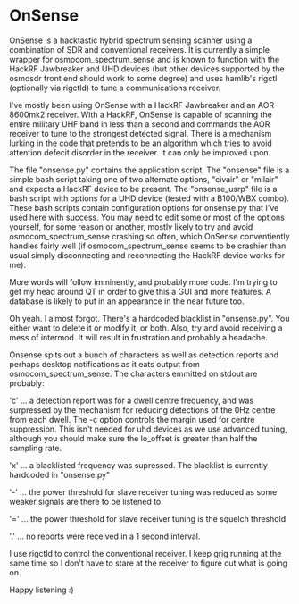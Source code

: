OnSense
=======

OnSense is a hacktastic hybrid spectrum sensing scanner using a combination of SDR and conventional receivers.  It is currently a simple wrapper for osmocom_spectrum_sense and is known to function with the HackRF Jawbreaker and UHD devices (but other devices supported by the osmosdr front end should work to some degree) and uses hamlib's rigctl (optionally via rigctld) to tune a communications receiver.

I've mostly been using OnSense with a HackRF Jawbreaker and an AOR-8600mk2 receiver.  With a HackRF, OnSense is capable of scanning the entire military UHF band in less than a second and commands the AOR receiver to tune to the strongest detected signal.  There is a mechanism lurking in the code that pretends to be an algorithm which tries to avoid attention defecit disorder in the receiver. It can only be improved upon.

The file "onsense.py" contains the application script.  The "onsense" file is a simple bash script taking one of two alternate options, "civair" or "milair" and expects a HackRF device to be present. The "onsense_usrp" file is a bash script with options for a UHD device (tested with a B100/WBX combo). These bash scripts contain configuration options for onsense.py that I've used here with success.  You may need to edit some or most of the options yourself, for some reason or another, mostly likely to try and avoid osmocom_spectrum_sense crashing so often, which OnSense conventiently handles fairly well (if osmocom_spectrum_sense seems to be crashier than usual simply disconnecting and reconnecting the HackRF device works for me).

More words will follow imminently, and probably more code.  I'm trying to get my head around QT in order to give this a GUI and more features.  A database is likely to put in an appearance in the near future too.

Oh yeah.  I almost forgot.  There's a hardcoded blacklist in "onsense.py".  You either want to delete it or modify it, or both. Also, try and avoid receiving a mess of intermod. It will result in frustration and probably a headache.

Onsense spits out a bunch of characters  as well as detection reports and perhaps desktop notifications as it eats output from osmocom_spectrum_sense. The characters emmitted on stdout are probably:

  'c' ... a detection report was for a dwell centre frequency, and was surpressed by the mechanism for reducing detections of the 0Hz centre from each dwell.  The -c option controls the margin used for centre suppression. This isn't needed for uhd devices as we use advanced tuning, although you should make sure the lo_offset is greater than half the sampling rate.
        
  'x' ... a blacklisted frequency was supressed. The blacklist is currently hardcoded in "onsense.py"
        
  '-' ... the power threshold for slave receiver tuning was reduced as some weaker signals are there to be listened to
       
  '=' ... the power threshold for slave receiver tuning is the squelch threshold
        
  '.' ... no reports were received in a 1 second interval.
  
 I use rigctld to control the conventional receiver.  I keep grig running at the same time so I don't have to stare at the receiver to figure out what is going on.
 
 Happy listening :)
